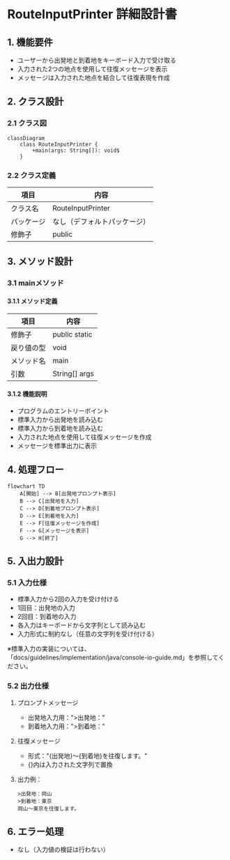 # RouteInputPrinter 詳細設計書

## 1. 機能要件

- ユーザーから出発地と到着地をキーボード入力で受け取る
- 入力された2つの地点を使用して往復メッセージを表示
- メッセージは入力された地点を結合して往復表現を作成

## 2. クラス設計

### 2.1 クラス図

```mermaid
classDiagram
    class RouteInputPrinter {
        +main(args: String[]): void$
    }
```

### 2.2 クラス定義

| 項目 | 内容 |
|------|------|
| クラス名 | RouteInputPrinter |
| パッケージ | なし（デフォルトパッケージ） |
| 修飾子 | public |

## 3. メソッド設計

### 3.1 mainメソッド

#### 3.1.1 メソッド定義

| 項目 | 内容 |
|------|------|
| 修飾子 | public static |
| 戻り値の型 | void |
| メソッド名 | main |
| 引数 | String[] args |

#### 3.1.2 機能説明

- プログラムのエントリーポイント
- 標準入力から出発地を読み込む
- 標準入力から到着地を読み込む
- 入力された地点を使用して往復メッセージを作成
- メッセージを標準出力に表示

## 4. 処理フロー

```mermaid
flowchart TD
    A[開始] --> B[出発地プロンプト表示]
    B --> C[出発地を入力]
    C --> D[到着地プロンプト表示]
    D --> E[到着地を入力]
    E --> F[往復メッセージを作成]
    F --> G[メッセージを表示]
    G --> H[終了]
```

## 5. 入出力設計

### 5.1 入力仕様

- 標準入力から2回の入力を受け付ける
- 1回目：出発地の入力
- 2回目：到着地の入力
- 各入力はキーボードから文字列として読み込む
- 入力形式に制約なし（任意の文字列を受け付ける）

※標準入力の実装については、「docs/guidelines/implementation/java/console-io-guide.md」を参照してください。

### 5.2 出力仕様

1. プロンプトメッセージ
   - 出発地入力用：">出発地："
   - 到着地入力用：">到着地："

1. 往復メッセージ
   - 形式："{出発地}～{到着地}を往復します。"
   - {}内は入力された文字列で置換

1. 出力例：

   ```text
   >出発地：岡山
   >到着地：東京
   岡山～東京を往復します。
   ```

## 6. エラー処理

- なし（入力値の検証は行わない）
